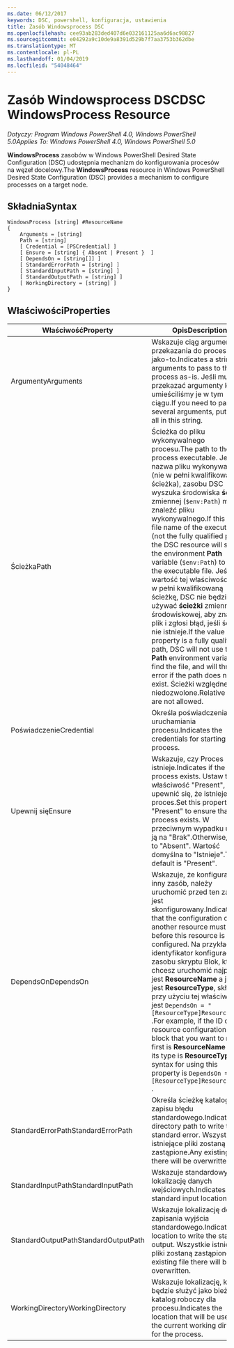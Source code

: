 ```yaml
---
ms.date: 06/12/2017
keywords: DSC, powershell, konfiguracja, ustawienia
title: Zasób Windowsprocess DSC
ms.openlocfilehash: cee93ab283ded407d6e032161125aa6d6ac98827
ms.sourcegitcommit: e04292a9c10de9a8391d529b7f7aa3753b362dbe
ms.translationtype: MT
ms.contentlocale: pl-PL
ms.lasthandoff: 01/04/2019
ms.locfileid: "54048464"
---
```

# <a name="dsc-windowsprocess-resource"></a><span data-ttu-id="218ac-103">Zasób Windowsprocess DSC</span><span class="sxs-lookup"><span data-stu-id="218ac-103">DSC WindowsProcess Resource</span></span>

<span data-ttu-id="218ac-104">_Dotyczy: Program Windows PowerShell 4.0, Windows PowerShell 5.0_</span><span class="sxs-lookup"><span data-stu-id="218ac-104">_Applies To: Windows PowerShell 4.0, Windows PowerShell 5.0_</span></span>

<span data-ttu-id="218ac-105">**WindowsProcess** zasobów w Windows PowerShell Desired State Configuration (DSC) udostępnia mechanizm do konfigurowania procesów na węzeł docelowy.</span><span class="sxs-lookup"><span data-stu-id="218ac-105">The **WindowsProcess** resource in Windows PowerShell Desired State Configuration (DSC) provides a mechanism to configure processes on a target node.</span></span>

## <a name="syntax"></a><span data-ttu-id="218ac-106">Składnia</span><span class="sxs-lookup"><span data-stu-id="218ac-106">Syntax</span></span>

```
WindowsProcess [string] #ResourceName
{
    Arguments = [string]
    Path = [string]
    [ Credential = [PSCredential] ]
    [ Ensure = [string] { Absent | Present }  ]
    [ DependsOn = [string[]] ]
    [ StandardErrorPath = [string] ]
    [ StandardInputPath = [string] ]
    [ StandardOutputPath = [string] ]
    [ WorkingDirectory = [string] ]
}
```

## <a name="properties"></a><span data-ttu-id="218ac-107">Właściwości</span><span class="sxs-lookup"><span data-stu-id="218ac-107">Properties</span></span>

| <span data-ttu-id="218ac-108">Właściwość</span><span class="sxs-lookup"><span data-stu-id="218ac-108">Property</span></span> | <span data-ttu-id="218ac-109">Opis</span><span class="sxs-lookup"><span data-stu-id="218ac-109">Description</span></span> |
| --- | --- |
| <span data-ttu-id="218ac-110">Argumenty</span><span class="sxs-lookup"><span data-stu-id="218ac-110">Arguments</span></span>| <span data-ttu-id="218ac-111">Wskazuje ciąg argumenty do przekazania do procesu jako-to.</span><span class="sxs-lookup"><span data-stu-id="218ac-111">Indicates a string of arguments to pass to the process as-is.</span></span> <span data-ttu-id="218ac-112">Jeśli musisz przekazać argumenty kilka umieściliśmy je w tym ciągu.</span><span class="sxs-lookup"><span data-stu-id="218ac-112">If you need to pass several arguments, put them all in this string.</span></span>|
| <span data-ttu-id="218ac-113">Ścieżka</span><span class="sxs-lookup"><span data-stu-id="218ac-113">Path</span></span>| <span data-ttu-id="218ac-114">Ścieżka do pliku wykonywalnego procesu.</span><span class="sxs-lookup"><span data-stu-id="218ac-114">The path to the process executable.</span></span> <span data-ttu-id="218ac-115">Jeśli nazwa pliku wykonywalnego (nie w pełni kwalifikowana ścieżka), zasobu DSC wyszuka środowiska **ścieżki** zmiennej (`$env:Path`) można znaleźć pliku wykonywalnego.</span><span class="sxs-lookup"><span data-stu-id="218ac-115">If this the file name of the executable (not the fully qualified path), the DSC resource will search the environment **Path** variable (`$env:Path`) to find the executable file.</span></span> <span data-ttu-id="218ac-116">Jeśli wartość tej właściwości jest w pełni kwalifikowaną ścieżkę, DSC nie będzie używać **ścieżki** zmiennej środowiskowej, aby znaleźć plik i zgłosi błąd, jeśli ścieżka nie istnieje.</span><span class="sxs-lookup"><span data-stu-id="218ac-116">If the value of this property is a fully qualified path, DSC will not use the **Path** environment variable to find the file, and will throw an error if the path does not exist.</span></span> <span data-ttu-id="218ac-117">Ścieżki względne są niedozwolone.</span><span class="sxs-lookup"><span data-stu-id="218ac-117">Relative paths are not allowed.</span></span>|
| <span data-ttu-id="218ac-118">Poświadczenie</span><span class="sxs-lookup"><span data-stu-id="218ac-118">Credential</span></span>| <span data-ttu-id="218ac-119">Określa poświadczenia do uruchamiania procesu.</span><span class="sxs-lookup"><span data-stu-id="218ac-119">Indicates the credentials for starting the process.</span></span>|
| <span data-ttu-id="218ac-120">Upewnij się</span><span class="sxs-lookup"><span data-stu-id="218ac-120">Ensure</span></span>| <span data-ttu-id="218ac-121">Wskazuje, czy Proces istnieje.</span><span class="sxs-lookup"><span data-stu-id="218ac-121">Indicates if the process exists.</span></span> <span data-ttu-id="218ac-122">Ustaw tę właściwość "Present", aby upewnić się, że istnieje proces.</span><span class="sxs-lookup"><span data-stu-id="218ac-122">Set this property to "Present" to ensure that the process exists.</span></span> <span data-ttu-id="218ac-123">W przeciwnym wypadku ustaw ją na "Brak".</span><span class="sxs-lookup"><span data-stu-id="218ac-123">Otherwise, set it to "Absent".</span></span> <span data-ttu-id="218ac-124">Wartość domyślna to "Istnieje".</span><span class="sxs-lookup"><span data-stu-id="218ac-124">The default is "Present".</span></span>|
| <span data-ttu-id="218ac-125">DependsOn</span><span class="sxs-lookup"><span data-stu-id="218ac-125">DependsOn</span></span> | <span data-ttu-id="218ac-126">Wskazuje, że konfiguracji inny zasób, należy uruchomić przed ten zasób jest skonfigurowany.</span><span class="sxs-lookup"><span data-stu-id="218ac-126">Indicates that the configuration of another resource must run before this resource is configured.</span></span> <span data-ttu-id="218ac-127">Na przykład, jeśli identyfikator konfiguracji zasobu skryptu Blok, który chcesz uruchomić najpierw jest **ResourceName** a jej typ jest **ResourceType**, składnia przy użyciu tej właściwości jest `DependsOn = "[ResourceType]ResourceName"` .</span><span class="sxs-lookup"><span data-stu-id="218ac-127">For example, if the ID of the resource configuration script block that you want to run first is **ResourceName** and its type is **ResourceType**, the syntax for using this property is `DependsOn = "[ResourceType]ResourceName"` .</span></span>|
| <span data-ttu-id="218ac-128">StandardErrorPath</span><span class="sxs-lookup"><span data-stu-id="218ac-128">StandardErrorPath</span></span>| <span data-ttu-id="218ac-129">Określa ścieżkę katalogu do zapisu błędu standardowego.</span><span class="sxs-lookup"><span data-stu-id="218ac-129">Indicates the directory path to write the standard error.</span></span> <span data-ttu-id="218ac-130">Wszystkie istniejące pliki zostaną zastąpione.</span><span class="sxs-lookup"><span data-stu-id="218ac-130">Any existing file there will be overwritten.</span></span>|
| <span data-ttu-id="218ac-131">StandardInputPath</span><span class="sxs-lookup"><span data-stu-id="218ac-131">StandardInputPath</span></span>| <span data-ttu-id="218ac-132">Wskazuje standardowy lokalizację danych wejściowych.</span><span class="sxs-lookup"><span data-stu-id="218ac-132">Indicates the standard input location.</span></span>|
| <span data-ttu-id="218ac-133">StandardOutputPath</span><span class="sxs-lookup"><span data-stu-id="218ac-133">StandardOutputPath</span></span>| <span data-ttu-id="218ac-134">Wskazuje lokalizację do zapisania wyjścia standardowego.</span><span class="sxs-lookup"><span data-stu-id="218ac-134">Indicates the location to write the standard output.</span></span> <span data-ttu-id="218ac-135">Wszystkie istniejące pliki zostaną zastąpione.</span><span class="sxs-lookup"><span data-stu-id="218ac-135">Any existing file there will be overwritten.</span></span>|
| <span data-ttu-id="218ac-136">WorkingDirectory</span><span class="sxs-lookup"><span data-stu-id="218ac-136">WorkingDirectory</span></span>| <span data-ttu-id="218ac-137">Wskazuje lokalizację, która będzie służyć jako bieżący katalog roboczy dla procesu.</span><span class="sxs-lookup"><span data-stu-id="218ac-137">Indicates the location that will be used as the current working directory for the process.</span></span>|